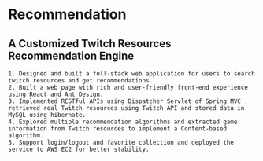 # Recommendation
##  A Customized Twitch Resources Recommendation Engine  
	1. Designed and built a full-stack web application for users to search twitch resources and get recommendations.  
	2. Built a web page with rich and user-friendly front-end experience using React and Ant Design.  
	3. Implemented RESTful APIs using Dispatcher Servlet of Spring MVC , retrieved real Twitch resources using Twitch API and stored data in MySQL using hibernate.  
	4. Explored multiple recommendation algorithms and extracted game information from Twitch resources to implement a Content-based algorithm.  
	5. Support login/logout and favorite collection and deployed the service to AWS EC2 for better stability.  
